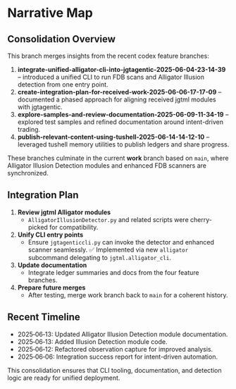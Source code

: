 # Narrative Map

## Consolidation Overview

This branch merges insights from the recent codex feature branches:

1. **integrate-unified-alligator-cli-into-jgtagentic-2025-06-04-23-14-39** – introduced a unified CLI to run FDB scans and Alligator Illusion detection from one entry point.
2. **create-integration-plan-for-received-work-2025-06-06-17-17-09** – documented a phased approach for aligning received jgtml modules with jgtagentic.
3. **explore-samples-and-review-documentation-2025-06-09-11-34-19** – explored test samples and refined documentation around intent-driven trading.
4. **publish-relevant-content-using-tushell-2025-06-14-14-12-10** – leveraged tushell memory utilities to publish ledgers and share progress.

These branches culminate in the current **work** branch based on `main`, where Alligator Illusion Detection modules and enhanced FDB scanners are synchronized.

## Integration Plan

1. **Review jgtml Alligator modules**
   - `AlligatorIllusionDetector.py` and related scripts were cherry-picked for compatibility.
2. **Unify CLI entry points**
   - Ensure `jgtagenticcli.py` can invoke the detector and enhanced scanner seamlessly. ✅ Implemented via new `alligator` subcommand delegating to `jgtml.alligator_cli`.
3. **Update documentation**
   - Integrate ledger summaries and docs from the four feature branches.
4. **Prepare future merges**
   - After testing, merge work branch back to `main` for a coherent history.

## Recent Timeline

- 2025‑06‑13: Updated Alligator Illusion Detection module documentation.
- 2025‑06‑13: Added Illusion Detection module code.
- 2025‑06‑12: Refactored observation capture for improved analysis.
- 2025‑06‑06: Integration success report for intent-driven automation.

This consolidation ensures that CLI tooling, documentation, and detection logic are ready for unified deployment.
